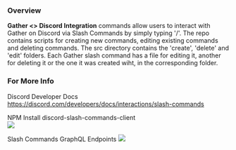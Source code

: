 ### Overview

**Gather <> Discord Integration**
commands allow users to interact with Gather on Discord via Slash Commands by simply typing '/'. The repo contains scripts for creating new commands, editing existing commands and deleting commands.
The src directory contains the 'create', 'delete' and 'edit' folders.
Each Gather slash command has a file for editing it, another for deleting it or the one it was created wiht, in the corresponding folder.

### For More Info

Discord Developer Docs
https://discord.com/developers/docs/interactions/slash-commands

NPM Install discord-slash-commands-client  
![](https://www.npmjs.com/package/discord-slash-commands-client)

Slash Commands GraphQL Endpoints
![](https://txruyrz7z9.execute-api.us-east-1.amazonaws.com/dev/graphql)
